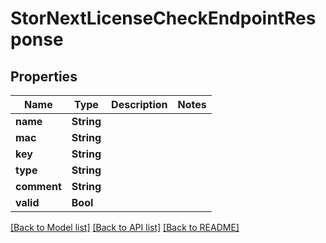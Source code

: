 # StorNextLicenseCheckEndpointResponse

## Properties

Name | Type | Description | Notes
------------ | ------------- | ------------- | -------------
**name** | **String** |  | 
**mac** | **String** |  | 
**key** | **String** |  | 
**type** | **String** |  | 
**comment** | **String** |  | 
**valid** | **Bool** |  | 

[[Back to Model list]](../#documentation-for-models) [[Back to API list]](../#documentation-for-api-endpoints) [[Back to README]](../)


